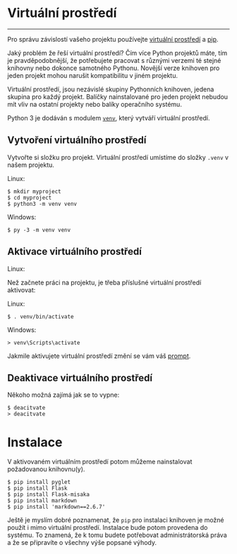# Virtuální prostředí
--------------------
Pro správu závislostí vašeho projektu používejte 
[virtuální prostředí](https://docs.python.org/3/tutorial/venv.html)
a
[pip](https://pip.pypa.io/en/stable/).

Jaký problém že řeší virtuální prostředí? Čím více Python projektů  máte, tím
je pravděpodobnější, že potřebujete pracovat s různými verzemi té stejné
knihovny nebo dokonce samotného Pythonu. Novější verze knihoven pro jeden
projekt mohou narušit kompatibilitu v jiném projektu.

Virtuální prostředí, jsou nezávislé skupiny Pythonních knihoven, jedena skupina
pro každý projekt. Balíčky nainstalované pro jeden projekt nebudou mít vliv na
ostatní projekty nebo balíky operačního systému.

Python 3 je dodáván s modulem 
[`venv`](https://docs.python.org/3/library/venv.html),
který vytváří virtuální prostředí.


## Vytvoření virtuálního prostředí

Vytvořte si složku pro projekt. Virtuální prostředí umístíme do složky `.venv`
v našem projektu.

Linux:

    $ mkdir myproject
    $ cd myproject
    $ python3 -m venv venv

Windows:

    $ py -3 -m venv venv


## Aktivace virtuálního prostředí

Linux:

Než začnete práci na projektu, je třeba příslušné virtuální prostředí
aktivovat: 

Linux:

    $ . venv/bin/activate

Windows:


    > venv\Scripts\activate

Jakmile aktivujete virtuální prostředí změní se vám váš 
[prompt](https://cs.wikipedia.org/wiki/Příkazový_řádek#Prompt).


## Deaktivace virtuálního prostředí

Někoho možná zajímá jak se to vypne:

    $ deacitvate
    > deacitvate



# Instalace 

V aktivovaném virtuálním prostředí potom můžeme nainstalovat požadovanou
knihovnu(y).

    $ pip install pyglet
    $ pip install Flask
    $ pip install Flask-misaka
    $ pip install markdown
    $ pip install 'markdown==2.6.7'

Ještě je myslím dobré poznamenat, že `pip` pro instalaci knihoven je možné
použít i mimo virtuální prostředí. Instalace bude potom provedena do systému.
To znamená, že k tomu budete potřebovat administrátorská práva a že se
připravíte o všechny výše popsané výhody.



